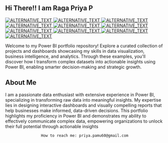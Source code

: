## Hi There!! I am Raga Priya P

<a href="TARGET_LINK">
    <img alt="ALTERNATIVE_TEXT" src="https://img.shields.io/badge/power_bi-F2C811?style=for-the-badge&logo=powerbi&logoColor=black" />
</a>
<a href="TARGET_LINK">
    <img alt="ALTERNATIVE_TEXT" src="https://img.shields.io/badge/mysql-4479A1.svg?style=for-the-badge&logo=mysql&logoColor=white" />
</a>
<a href="TARGET_LINK">
    <img alt="ALTERNATIVE_TEXT" src="https://img.shields.io/badge/Microsoft_Office-D83B01?style=for-the-badge&logo=microsoft-office&logoColor=white" />
</a>
<a href="TARGET_LINK">
    <img alt="ALTERNATIVE_TEXT" src="https://img.shields.io/badge/Microsoft_Excel-217346?style=for-the-badge&logo=microsoft-excel&logoColor=white" />
</a>
<a href="TARGET_LINK">
    <img alt="ALTERNATIVE_TEXT" src="https://img.shields.io/badge/Microsoft_PowerPoint-B7472A?style=for-the-badge&logo=microsoft-powerpoint&logoColor=white" />
</a>
<a href="TARGET_LINK">
    <img alt="ALTERNATIVE_TEXT" src="https://img.shields.io/badge/Microsoft_Word-2B579A?style=for-the-badge&logo=microsoft-word&logoColor=white" />
</a>
<a href="TARGET_LINK">
    <img alt="ALTERNATIVE_TEXT" src="https://img.shields.io/badge/azure-%230072C6.svg?style=for-the-badge&logo=microsoftazure&logoColor=white" />
</a>
<a href="TARGET_LINK">
    <img alt="ALTERNATIVE_TEXT" src="https://img.shields.io/badge/Microsoft%20SQL%20Server-CC2927?style=for-the-badge&logo=microsoft%20sql%20server&logoColor=white" />
</a>
<a href="TARGET_LINK">
    <img alt="ALTERNATIVE_TEXT" src="https://img.shields.io/badge/Kaggle-035a7d?style=for-the-badge&logo=kaggle&logoColor=white" />
</a>

<a href="TARGET_LINK">
    <img alt="ALTERNATIVE_TEXT" src="https://img.shields.io/badge/MongoDB-%234ea94b.svg?style=for-the-badge&logo=mongodb&logoColor=white" />
</a>

Welcome to my Power BI portfolio repository! Explore a curated collection of projects and dashboards showcasing my skills in data visualization, business intelligence, and analytics. Through these examples, you'll discover how I transform complex datasets into actionable insights using Power BI, enabling smarter decision-making and strategic growth.

## About Me

I am a passionate data enthusiast with extensive experience in Power BI, specializing in transforming raw data into meaningful insights. My expertise lies in designing interactive dashboards and visually compelling reports that help businesses make informed, data-driven decisions. This portfolio highlights my proficiency in Power BI and demonstrates my ability to effectively communicate complex data, empowering organizations to unlock their full potential through actionable insights

                    How to reach me: priya.pamu60@gmail.com




